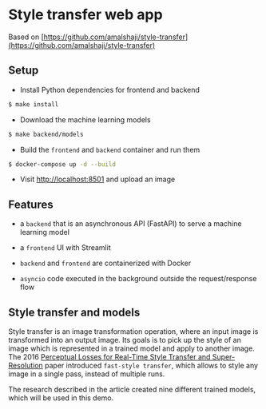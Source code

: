 # Style transfer web app

Based on [https://github.com/amalshaji/style-transfer](https://github.com/amalshaji/style-transfer)

## Setup

* Install Python dependencies for frontend and backend

```sh
$ make install
```

* Download the machine learning models

```sh
$ make backend/models
```

* Build the `frontend` and `backend` container and run them

```sh
$ docker-compose up -d --build
```

* Visit [http://localhost:8501](http://localhost:8501) and upload an image


## Features

* a `backend` that is an asynchronous API (FastAPI) to serve a machine learning model

* a `frontend` UI with Streamlit

* `backend` and `frontend` are containerized with Docker

* `asyncio` code executed in the background outside the request/response flow

## Style transfer and models

Style transfer is an image transformation operation, where an input image is transformed into an output image.
Its goals is to pick up the style of an image which is represented in a trained model and apply to another image.
The 2016 [Perceptual Losses for Real-Time Style Transfer and Super-Resolution](https://cs.stanford.edu/people/jcjohns/eccv16/) paper introduced `fast-style transfer`,
which allows to style any image in a single pass, instead of multiple runs.

The research described in the article created nine different trained models, which will be used in this demo.
